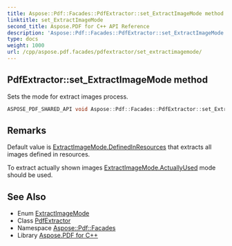 ```yaml
---
title: Aspose::Pdf::Facades::PdfExtractor::set_ExtractImageMode method
linktitle: set_ExtractImageMode
second_title: Aspose.PDF for C++ API Reference
description: 'Aspose::Pdf::Facades::PdfExtractor::set_ExtractImageMode method. Sets the mode for extract images process in C++.'
type: docs
weight: 1000
url: /cpp/aspose.pdf.facades/pdfextractor/set_extractimagemode/
---
```

## PdfExtractor::set_ExtractImageMode method


Sets the mode for extract images process.

```cpp
ASPOSE_PDF_SHARED_API void Aspose::Pdf::Facades::PdfExtractor::set_ExtractImageMode(Aspose::Pdf::ExtractImageMode value)
```

## Remarks


Default value is [ExtractImageMode.DefinedInResources](../../../aspose.pdf/extractimagemode/) that extracts all images defined in resources.

To extract actually shown images [ExtractImageMode.ActuallyUsed](../../../aspose.pdf/extractimagemode/) mode should be used. 
## See Also

* Enum [ExtractImageMode](../../../aspose.pdf/extractimagemode/)
* Class [PdfExtractor](../)
* Namespace [Aspose::Pdf::Facades](../../)
* Library [Aspose.PDF for C++](../../../)
